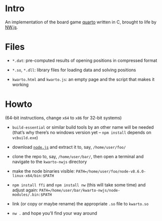 









#   Intro

An implementation of the board game
[quarto](https://en.wikipedia.org/wiki/Quarto_(board_game))
written in C, brought to life by [NW.js](https://nwjs.io).


#   Files

*   `*.dat`: pre-computed results of opening positions in compressed format

*   `*.so`, `*.dll`: library files for loading data and solving positions

*   `kwarto.html` and `kwarto.js`: an empty page and the script that makes it working


#   Howto

(64-bit instructions, change `x64` to `x86` for 32-bit systems)

*   `build-essential` or similar build tools by an other name will be needed
    (that’s why there’s no windows version yet – `npm install` depends on
    `vcbuild.exe`)

*   download [`node.js`](https://nodejs.org/dist/v8.6.0/node-v8.6.0-linux-x64.tar.xz)
    and extract it to, say, `/home/user/foo/`

*   clone the repo to, say, `/home/user/bar/`,
    then open a terminal and navigate to the `kwarto-nwjs` directory

*   make the node binaries visible:
    `PATH=/home/user/foo/node-v8.6.0-linux-x64/bin:$PATH`

*   `npm install ffi` and `npm install nw` (this will take some time)
    and adjust again: `PATH=/home/user/bar/kwarto-nwjs/node-modules/.bin:$PATH`

*   link (or copy or maybe rename) the appropriate `.so` file to `kwarto.so`

*   `nw .` and hope you’ll find your way around
